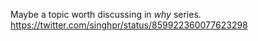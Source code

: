 ---
---

Maybe a topic worth discussing in _why_ series. https://twitter.com/singhpr/status/859922360077623298
